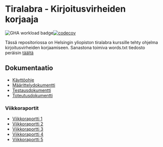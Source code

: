 # Tiralabra - Kirjoitusvirheiden korjaaja
![GHA workload badge](https://github.com/oheinonen/tiralabra/workflows/CI/badge.svg)[![codecov](https://codecov.io/gh/oheinonen/tiralabra/branch/main/graph/badge.svg?token=WWVPV5BF05)](https://codecov.io/gh/oheinonen/tiralabra)

Tässä repositoriossa on Helsingin yliopiston tiralabra kurssille tehty ohjelma kirjoitusvirheiden korjaamiseen.
Sanastona toimiva words.txt tiedosto peräisin [täältä](http://norvig.com/ngrams/)

## Dokumentaatio
- [Käyttöohje](https://github.com/oheinonen/tiralabra/blob/main/dokumentaatio/kaytto-ohje.md)
- [Määrittelydokumentti](https://github.com/oheinonen/tiralabra/blob/main/dokumentaatio/maarittely.md)
- [Testausdokumentti](https://github.com/oheinonen/tiralabra/blob/main/dokumentaatio/testaus.md)
- [Toteutusdokumentti](https://github.com/oheinonen/tiralabra/blob/main/dokumentaatio/toteutus.md)
### Viikkoraportit
- [Viikkoraportti 1](https://github.com/oheinonen/tiralabra/blob/main/dokumentaatio/viikkoraportti1.md)
- [Viikkoraportti 2](https://github.com/oheinonen/tiralabra/blob/main/dokumentaatio/viikkoraportti2.md)
- [Viikkoraportti 3](https://github.com/oheinonen/tiralabra/blob/main/dokumentaatio/viikkoraportti3.md)
- [Viikkoraportti 4](https://github.com/oheinonen/tiralabra/blob/main/dokumentaatio/viikkoraportti4.md)
- [Viikkoraportti 5](https://github.com/oheinonen/tiralabra/blob/main/dokumentaatio/viikkoraportti5.md)

